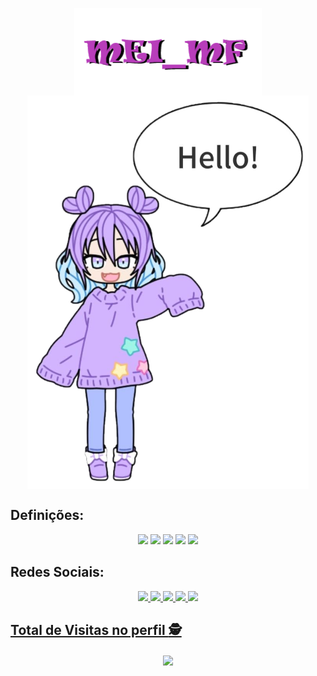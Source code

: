<p align="center">
  <a href="#">
    <img align="center" width="300" src="mei_mf.png" />
  </a>
  <a href="#">
    <img align="center" width="450" src="mei.png" />
  </a>
</p>

## Definições:

<p align="center">
<img src="https://img.shields.io/badge/otaku-black?&style=for-the-badge">
<img src="https://img.shields.io/badge/dorameira-blue?&style=for-the-badge">
<img src="https://img.shields.io/badge/gamer-purple?&style=for-the-badge">
<img src="https://img.shields.io/badge/youtuber-red?&style=for-the-badge">
<img src="https://img.shields.io/badge/escritora-yellow?&style=for-the-badge">
</p>

## Redes Sociais:

<p align="center">
    <a href="https://github.com/mei-mf">
        <img  src="https://img.shields.io/badge/github-%23100000.svg?&style=for-the-badge&logo=github&logoColor=white&link=mailto:https://github.com/mei-mf">
    </a>
    <a href="https://www.youtube.com/channel/UCPOUH1wCjfbnM9VJ3hJFCHw/featured">
       <img src="https://img.shields.io/badge/youtube-red?&style=for-the-badge&logo=youtube&logoColor=white&link=mailto:https://https://www.youtube.com/channel/UCPOUH1wCjfbnM9VJ3hJFCHw/featured"
    </a>
    <a href="https://www.facebook.com/mei.mfchan">
       <img src="https://img.shields.io/badge/facebook-blue?&style=for-the-badge&logo=facebook&logoColor=white&link=mailto:https://www.facebook.com/mei.mfchan"
    </a>
    <a href="https://www.instagram.com/mei_mf/">
       <img src="https://img.shields.io/badge/instagram-white?&style=for-the-badge&logo=instagram&link=mailto:https://www.instagram.com/mei_mf/"
    </a>
    <a href="https://anilist.co/user/meimisaki28/">
       <img src="https://img.shields.io/badge/anilist-darkblue?&style=for-the-badge&logo=anilist&logoColor=white&link=mailto:https://anilist.co/user/meimisaki28/"
    </a>
</p>

<p align="center"> 

 ## Total de Visitas no perfil :detective: <br>
<p align="center"> 
    <img align="center" src="https://profile-counter.glitch.me/mei-mf/count.svg" />
</p>

</p>